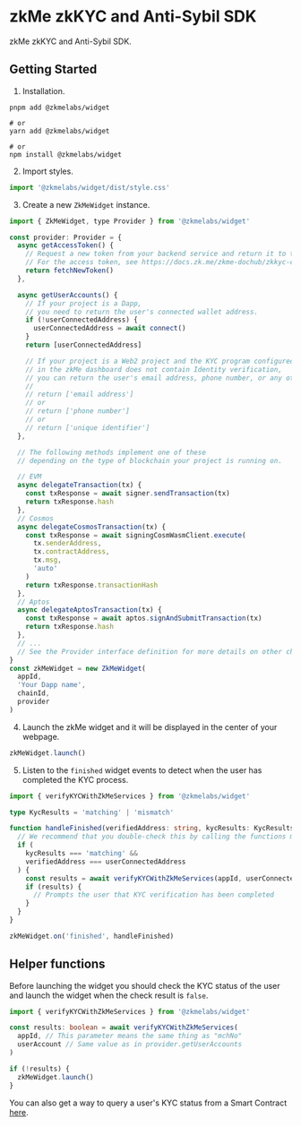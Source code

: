 # zkMe zkKYC and Anti-Sybil SDK

zkMe zkKYC and Anti-Sybil SDK.

## Getting Started

1. Installation.
``` shell
pnpm add @zkmelabs/widget

# or
yarn add @zkmelabs/widget

# or
npm install @zkmelabs/widget
```

2. Import styles.
``` javascript
import '@zkmelabs/widget/dist/style.css'
```

3. Create a new ``ZkMeWidget`` instance.
``` javascript
import { ZkMeWidget, type Provider } from '@zkmelabs/widget'

const provider: Provider = {
  async getAccessToken() {
    // Request a new token from your backend service and return it to the widget.
    // For the access token, see https://docs.zk.me/zkme-dochub/zkkyc-compliance-suite/integration-guide/widget-sdk-integration#usage-example
    return fetchNewToken()
  },

  async getUserAccounts() {
    // If your project is a Dapp,
    // you need to return the user's connected wallet address.
    if (!userConnectedAddress) {
      userConnectedAddress = await connect()
    }
    return [userConnectedAddress]

    // If your project is a Web2 project and the KYC program configured
    // in the zkMe dashboard does not contain Identity verification,
    // you can return the user's email address, phone number, or any other unique identifier.
    //
    // return ['email address']
    // or
    // return ['phone number']
    // or
    // return ['unique identifier']
  },

  // The following methods implement one of these
  // depending on the type of blockchain your project is running on.

  // EVM
  async delegateTransaction(tx) {
    const txResponse = await signer.sendTransaction(tx)
    return txResponse.hash
  },
  // Cosmos
  async delegateCosmosTransaction(tx) {
    const txResponse = await signingCosmWasmClient.execute(
      tx.senderAddress,
      tx.contractAddress,
      tx.msg,
      'auto'
    )
    return txResponse.transactionHash
  },
  // Aptos
  async delegateAptosTransaction(tx) {
    const txResponse = await aptos.signAndSubmitTransaction(tx)
    return txResponse.hash
  },
  // ...
  // See the Provider interface definition for more details on other chains.
}
const zkMeWidget = new ZkMeWidget(
  appId,
  'Your Dapp name',
  chainId,
  provider
)
```

4. Launch the zkMe widget and it will be displayed in the center of your webpage.
``` javascript
zkMeWidget.launch()
```

5. Listen to the ``finished`` widget events to detect when the user has completed the KYC process.
``` typescript
import { verifyKYCWithZkMeServices } from '@zkmelabs/widget'

type KycResults = 'matching' | 'mismatch'

function handleFinished(verifiedAddress: string, kycResults: KycResults) {
  // We recommend that you double-check this by calling the functions mentioned in the "Helper functions" section.
  if (
    kycResults === 'matching' &&
    verifiedAddress === userConnectedAddress
  ) {
    const results = await verifyKYCWithZkMeServices(appId, userConnectedAddress)
    if (results) {
      // Prompts the user that KYC verification has been completed
    }
  }
}

zkMeWidget.on('finished', handleFinished)
```

## Helper functions

Before launching the widget you should check the KYC status of the user and launch the widget when the check result is ``false``.

``` typescript
import { verifyKYCWithZkMeServices } from '@zkmelabs/widget'

const results: boolean = await verifyKYCWithZkMeServices(
  appId, // This parameter means the same thing as "mchNo"
  userAccount // Same value as in provider.getUserAccounts
)

if (!results) {
  zkMeWidget.launch()
}

```
You can also get a way to query a user's KYC status from a Smart Contract [here](https://github.com/zkMeLabs/zkme-sdk-js/tree/main/packages/verify-abi#readme).

